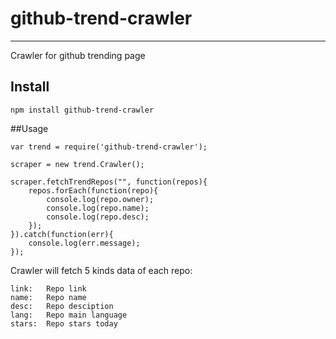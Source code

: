 # github-trend-crawler
---
Crawler for github trending page

## Install

    npm install github-trend-crawler

##Usage

    var trend = require('github-trend-crawler');

    scraper = new trend.Crawler();

    scraper.fetchTrendRepos("", function(repos){
        repos.forEach(function(repo){
            console.log(repo.owner);
            console.log(repo.name);
            console.log(repo.desc);
        });
    }).catch(function(err){
        console.log(err.message);
    });
    
Crawler will fetch 5 kinds data of each repo:

	link:   Repo link
	name:	Repo name
	desc:	Repo desciption
	lang:	Repo main language
	stars:  Repo stars today